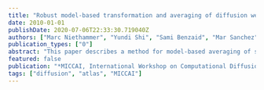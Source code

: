 ```yaml
---
title: "Robust model-based transformation and averaging of diffusion weighted images - applied to diffusion weighted atlas construction"
date: 2010-01-01
publishDate: 2020-07-06T22:33:30.719040Z
authors: ["Marc Niethammer", "Yundi Shi", "Sami Benzaid", "Mar Sanchez", "Martin Styner"]
publication_types: ["0"]
abstract: "This paper describes a method for model-based averaging of sets of diffusion weighted magnetic resonance images (DW-MRI) under space transformations (resulting for example from registration methods). A robust weighted least squares method is developed. Synthetic validation experiments show the improvement of the proposed estimation method in comparison to standard least squares estimation. The developed method is applied to construct an atlas of diffusion weighted images for a set of macaques, allowing for a more flexible representation of average diffusion information compared to standard diffusion tensor atlases."
featured: false
publication: "*MICCAI, International Workshop on Computational Diffusion MRI (CDMRI10)*"
tags: ["diffusion", "atlas", "MICCAI"]
---
```


